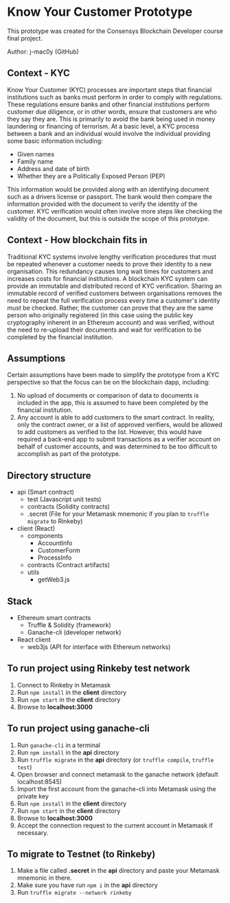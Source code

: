 # Know Your Customer Prototype
This prototype was created for the Consensys Blockchain Developer course final project.

Author: j-mac0y (GitHub)

## Context - KYC
Know Your Customer (KYC) processes are important steps that financial institutions such as banks must perform in order to comply with regulations. These regulations ensure banks and other financial institutions perform customer due diligence, or in other words, ensure that customers are who they say they are. This is primarily to avoid the bank being used in money laundering or financing of terrorism. At a basic level, a KYC process between a bank and an individual would involve the individual providing some basic information including:
- Given names
- Family name
- Address and date of birth
- Whether they are a Politically Exposed Person (PEP)

This information would be provided along with an identifying document such as a drivers license or passport. The bank would then compare the information provided with the document to verify the identity of the customer. KYC verification would often involve more steps like checking the validity of the document, but this is outside the scope of this prototype.

## Context - How blockchain fits in
Traditional KYC systems involve lengthy verification procedures that must be repeated whenever a customer needs to prove their identity to a new organisation. This redundancy causes long wait times for customers and increases costs for financial institutions. A blockchain KYC system can provide an immutable and distributed record of KYC verification. Sharing an immutable record of verified customers between organisations removes the need to repeat the full verification process every time a customer's identity must be checked. Rather, the customer can prove that they are the same person who originally registered (in this case using the public key cryptography inherent in an Ethereum account) and was verified, without the need to re-upload their documents and wait for verification to be completed by the financial institution.

## Assumptions
Certain assumptions have been made to simplify the prototype from a KYC perspective so that the focus can be on the blockchain dapp, including:
1. No upload of documents or comparison of data to documents is included in the app, this is assumed to have been completed by the financial institution. 
2. Any account is able to add customers to the smart contract. In reality, only the contract owner, or a list of approved verifiers, would be allowed to add customers as verified to the list. However, this would have required a back-end app to submit transactions as a verifier account on behalf of customer accounts, and was determined to be too difficult to accomplish as part of the prototype.

## Directory structure
- api (Smart contract)
  - test (Javascript unit tests)
  - contracts (Solidity contracts)
  - .secret (File for your Metamask mnemonic if you plan to `truffle migrate` to Rinkeby)
- client (React)
  - components
    - AccountInfo
    - CustomerForm
    - ProcessInfo
  - contracts (Contract artifacts)
  - utils
    - getWeb3.js

## Stack
- Ethereum smart contracts
  - Truffle & Solidity (framework)
  - Ganache-cli (developer network)
- React client
  - web3js (API for interface with Ethereum networks)

## To run project using Rinkeby test network
1. Connect to Rinkeby in Metamask
2. Run `npm install` in the **client** directory
3. Run `npm start` in the **client** directory
4. Browse to **localhost:3000**

## To run project using ganache-cli
1. Run `ganache-cli` in a terminal
2. Run `npm install` in the **api** directory
3. Run `truffle migrate` in the **api** directory (or `truffle compile`, `truffle test`)
4. Open browser and connect metamask to the ganache network (default localhost:8545)
5. Import the first account from the ganache-cli into Metamask using the private key
6. Run `npm install` in the **client** directory
7. Run `npm start` in the **client** directory
8. Browse to **localhost:3000**
9. Accept the connection request to the current account in Metamask if necessary.

## To migrate to Testnet (to Rinkeby)
1. Make a file called **.secret** in the **api** directory and paste your Metamask mnemonic in there.
2. Make sure you have run `npm i` in the **api** directory
3. Run `truffle migrate --network rinkeby`